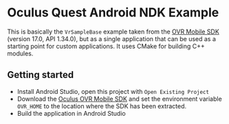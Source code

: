 # Oculus Quest Android NDK Example

This is basically the `VrSampleBase` example taken from the [OVR Mobile
SDK](https://developer.oculus.com/downloads/package/oculus-mobile-sdk/) (version
17.0, API 1.34.0), but as a single application that can be used as a starting
point for custom applications. It uses CMake for building C++ modules.

## Getting started
- Install Android Studio, open this project with `Open Existing Project`
- Download the [Oculus OVR Mobile
  SDK](https://developer.oculus.com/downloads/package/oculus-mobile-sdk/) and
  set the environment variable `OVR_HOME` to the location where the SDK has been
  extracted.
- Build the application in Android Studio
